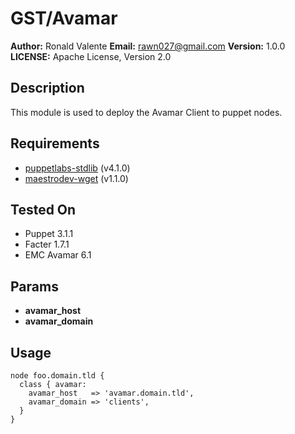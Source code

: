 # GST/Avamar

**Author:** Ronald Valente
**Email:** <rawn027@gmail.com>
**Version:** 1.0.0
**LICENSE:** Apache License, Version 2.0

## Description
This module is used to deploy the Avamar Client to puppet nodes.

## Requirements
* [puppetlabs-stdlib](https://forge.puppetlabs.com/puppetlabs/stdlib) (v4.1.0)
* [maestrodev-wget](https://forge.puppetlabs.com/maestrodev/wget) (v1.1.0)

## Tested On
* Puppet 3.1.1
* Facter 1.7.1
* EMC Avamar 6.1

## Params
* **avamar_host**
* **avamar_domain**

## Usage
```
node foo.domain.tld {
  class { avamar:
    avamar_host   => 'avamar.domain.tld',
    avamar_domain => 'clients',
  }
}
```
